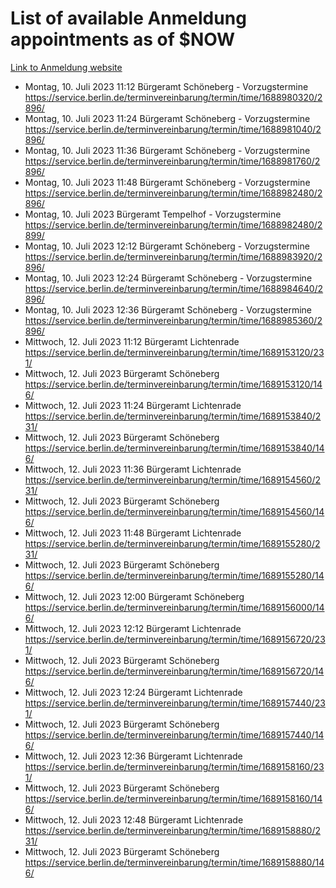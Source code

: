 # List of available Anmeldung appointments as of $NOW
[Link to Anmeldung website](https://service.berlin.de/terminvereinbarung/termin/tag.php?termin=1&anliegen[]=120686&dienstleisterlist=122210,122217,327316,122219,327312,122227,327314,122231,327346,122243,327348,122254,122252,329742,122260,329745,122262,329748,122271,327278,122273,327274,122277,327276,330436,122280,327294,122282,327290,122284,327292,122291,327270,122285,327266,122286,327264,122296,327268,150230,329760,122297,327286,122294,327284,122312,329763,122314,329775,122304,327330,122311,327334,122309,327332,317869,122281,327352,122279,329772,122283,122276,327324,122274,327326,122267,329766,122246,327318,122251,327320,122257,327322,122208,327298,122226,327300&herkunft=http%3A%2F%2Fservice.berlin.de%2Fdienstleistung%2F120686%2F)
- Montag, 10. Juli 2023 11:12 Bürgeramt Schöneberg - Vorzugstermine https://service.berlin.de/terminvereinbarung/termin/time/1688980320/2896/
- Montag, 10. Juli 2023 11:24 Bürgeramt Schöneberg - Vorzugstermine https://service.berlin.de/terminvereinbarung/termin/time/1688981040/2896/
- Montag, 10. Juli 2023 11:36 Bürgeramt Schöneberg - Vorzugstermine https://service.berlin.de/terminvereinbarung/termin/time/1688981760/2896/
- Montag, 10. Juli 2023 11:48 Bürgeramt Schöneberg - Vorzugstermine https://service.berlin.de/terminvereinbarung/termin/time/1688982480/2896/
- Montag, 10. Juli 2023  Bürgeramt Tempelhof - Vorzugstermine https://service.berlin.de/terminvereinbarung/termin/time/1688982480/2899/
- Montag, 10. Juli 2023 12:12 Bürgeramt Schöneberg - Vorzugstermine https://service.berlin.de/terminvereinbarung/termin/time/1688983920/2896/
- Montag, 10. Juli 2023 12:24 Bürgeramt Schöneberg - Vorzugstermine https://service.berlin.de/terminvereinbarung/termin/time/1688984640/2896/
- Montag, 10. Juli 2023 12:36 Bürgeramt Schöneberg - Vorzugstermine https://service.berlin.de/terminvereinbarung/termin/time/1688985360/2896/
- Mittwoch, 12. Juli 2023 11:12 Bürgeramt Lichtenrade https://service.berlin.de/terminvereinbarung/termin/time/1689153120/231/
- Mittwoch, 12. Juli 2023  Bürgeramt Schöneberg https://service.berlin.de/terminvereinbarung/termin/time/1689153120/146/
- Mittwoch, 12. Juli 2023 11:24 Bürgeramt Lichtenrade https://service.berlin.de/terminvereinbarung/termin/time/1689153840/231/
- Mittwoch, 12. Juli 2023  Bürgeramt Schöneberg https://service.berlin.de/terminvereinbarung/termin/time/1689153840/146/
- Mittwoch, 12. Juli 2023 11:36 Bürgeramt Lichtenrade https://service.berlin.de/terminvereinbarung/termin/time/1689154560/231/
- Mittwoch, 12. Juli 2023  Bürgeramt Schöneberg https://service.berlin.de/terminvereinbarung/termin/time/1689154560/146/
- Mittwoch, 12. Juli 2023 11:48 Bürgeramt Lichtenrade https://service.berlin.de/terminvereinbarung/termin/time/1689155280/231/
- Mittwoch, 12. Juli 2023  Bürgeramt Schöneberg https://service.berlin.de/terminvereinbarung/termin/time/1689155280/146/
- Mittwoch, 12. Juli 2023 12:00 Bürgeramt Schöneberg https://service.berlin.de/terminvereinbarung/termin/time/1689156000/146/
- Mittwoch, 12. Juli 2023 12:12 Bürgeramt Lichtenrade https://service.berlin.de/terminvereinbarung/termin/time/1689156720/231/
- Mittwoch, 12. Juli 2023  Bürgeramt Schöneberg https://service.berlin.de/terminvereinbarung/termin/time/1689156720/146/
- Mittwoch, 12. Juli 2023 12:24 Bürgeramt Lichtenrade https://service.berlin.de/terminvereinbarung/termin/time/1689157440/231/
- Mittwoch, 12. Juli 2023  Bürgeramt Schöneberg https://service.berlin.de/terminvereinbarung/termin/time/1689157440/146/
- Mittwoch, 12. Juli 2023 12:36 Bürgeramt Lichtenrade https://service.berlin.de/terminvereinbarung/termin/time/1689158160/231/
- Mittwoch, 12. Juli 2023  Bürgeramt Schöneberg https://service.berlin.de/terminvereinbarung/termin/time/1689158160/146/
- Mittwoch, 12. Juli 2023 12:48 Bürgeramt Lichtenrade https://service.berlin.de/terminvereinbarung/termin/time/1689158880/231/
- Mittwoch, 12. Juli 2023  Bürgeramt Schöneberg https://service.berlin.de/terminvereinbarung/termin/time/1689158880/146/
